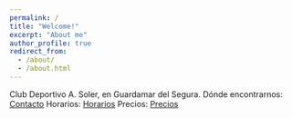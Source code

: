 ```yaml
---
permalink: /
title: "Welcome!"
excerpt: "About me"
author_profile: true
redirect_from: 
  - /about/
  - /about.html
---
```


Club Deportivo A. Soler, en Guardamar del Segura. 
Dónde encontrarnos: [Contacto](https://asoler.github.io/contacto/) 
Horarios: [Horarios](https://asoler.github.io/horario-precios/) 
Precios: [Precios](https://asoler.github.io/horario-precios/) 


